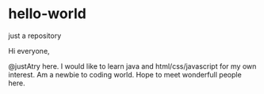 # hello-world
just a repository

Hi everyone,

@justAtry here. I would like to learn java and html/css/javascript for my own interest. 
Am a newbie to coding world. Hope to meet wonderfull people here.
